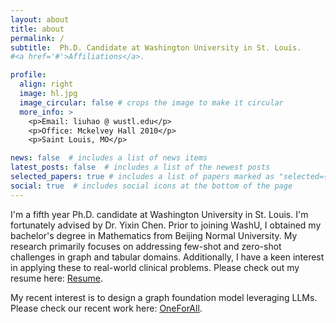 ```yaml
---
layout: about
title: about
permalink: /
subtitle:  Ph.D. Candidate at Washington University in St. Louis.
#<a href='#'>Affiliations</a>.

profile:
  align: right
  image: hl.jpg
  image_circular: false # crops the image to make it circular
  more_info: >
    <p>Email: liuhao @ wustl.edu</p>
    <p>Office: Mckelvey Hall 2010</p>
    <p>Saint Louis, MO</p>

news: false  # includes a list of news items
latest_posts: false  # includes a list of the newest posts
selected_papers: true # includes a list of papers marked as "selected={true}"
social: true  # includes social icons at the bottom of the page
---
```


I'm a fifth year Ph.D. candidate at Washington University in St. Louis.  I'm fortunately advised by Dr. Yixin Chen. Prior to joining WashU, I obtained my bachelor's degree in Mathematics from Beijing Normal University. My research primarily focuses on addressing few-shot and zero-shot challenges in graph and tabular domains. Additionally, I have a keen interest in applying these to real-world clinical problems. Please check out my resume here: [Resume](/assets/pdf/Resume_of_Hao_Liu.pdf).

My recent interest is to design a graph foundation model leveraging LLMs. Please check our recent work here: [OneForAll](https://arxiv.org/abs/2310.00149). 


[//]: # (Write your biography here. Tell the world about yourself. Link to your favorite [subreddit]&#40;http://reddit.com&#41;. You can put a picture in, too. The code is already in, just name your picture `prof_pic.jpg` and put it in the `img/` folder.)

[//]: # ()
[//]: # (Put your address / P.O. box / other info right below your picture. You can also disable any of these elements by editing `profile` property of the YAML header of your `_pages/about.md`. Edit `_bibliography/papers.bib` and Jekyll will render your [publications page]&#40;/al-folio/publications/&#41; automatically.)

[//]: # ()
[//]: # (Link to your social media connections, too. This theme is set up to use [Font Awesome icons]&#40;https://fontawesome.com/&#41; and [Academicons]&#40;https://jpswalsh.github.io/academicons/&#41;, like the ones below. Add your Facebook, Twitter, LinkedIn, Google Scholar, or just disable all of them.)


